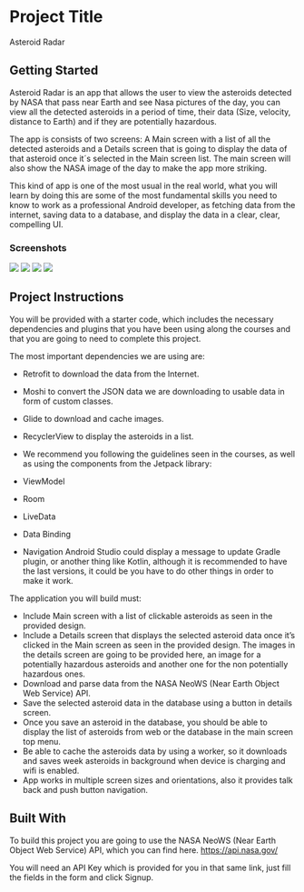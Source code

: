# Project Title
Asteroid Radar

## Getting Started
Asteroid Radar is an app that allows the user to view the asteroids detected by NASA that pass near Earth and see Nasa pictures of the day, you can view all the detected asteroids in a period of time, their data (Size, velocity, distance to Earth) and if they are potentially hazardous.

The app is consists of two screens: A Main screen with a list of all the detected asteroids and a Details screen that is going to display the data of that asteroid once it´s selected in the Main screen list. The main screen will also show the NASA image of the day to make the app more striking.

This kind of app is one of the most usual in the real world, what you will learn by doing this are some of the most fundamental skills you need to know to work as a professional Android developer, as fetching data from the internet, saving data to a database, and display the data in a clear, clear, compelling UI.

### Screenshots
<img src="https://github.com/MazenZekry/Asteroid-Radar/blob/master/screenshots/screen_1.png?raw=true">
<img src="https://github.com/MazenZekry/Asteroid-Radar/blob/master/screenshots/screen_2.png?raw=true">
<img src="https://github.com/MazenZekry/Asteroid-Radar/blob/master/screenshots/screen_3.png?raw=true">
<img src="https://github.com/MazenZekry/Asteroid-Radar/blob/master/screenshots/screen_4.png?raw=true">

## Project Instructions
You will be provided with a starter code, which includes the necessary dependencies and plugins that you have been using along the courses and that you are going to need to complete this project.

The most important dependencies we are using are:

+ Retrofit to download the data from the Internet.
+ Moshi to convert the JSON data we are downloading to usable data in form of custom classes.
+ Glide to download and cache images.
+ RecyclerView to display the asteroids in a list.
+ We recommend you following the guidelines seen in the courses, as well as using the components from the Jetpack library:

+ ViewModel
+ Room
+ LiveData
+ Data Binding
+ Navigation
Android Studio could display a message to update Gradle plugin, or another thing like Kotlin, although it is recommended to have the last versions, it could be you have to do other things in order to make it work.

The application you will build must:

+ Include Main screen with a list of clickable asteroids as seen in the provided design.
+ Include a Details screen that displays the selected asteroid data once it’s clicked in the Main screen as seen in the provided design. The images in the details screen are going to be provided here, an image for a potentially hazardous asteroids and another one for the non potentially hazardous ones.
+ Download and parse data from the NASA NeoWS (Near Earth Object Web Service) API.
+ Save the selected asteroid data in the database using a button in details screen.
+ Once you save an asteroid in the database, you should be able to display the list of asteroids from web or the database in the main screen top menu.
+ Be able to cache the asteroids data by using a worker, so it downloads and saves week asteroids in background when device is charging and wifi is enabled.
+ App works in multiple screen sizes and orientations, also it provides talk back and push button navigation.

## Built With
To build this project you are going to use the NASA NeoWS (Near Earth Object Web Service) API, which you can find here. https://api.nasa.gov/

You will need an API Key which is provided for you in that same link, just fill the fields in the form and click Signup.
